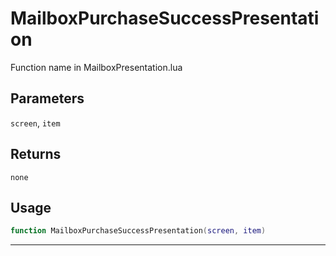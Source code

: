 # MailboxPurchaseSuccessPresentation
Function name in MailboxPresentation.lua
## Parameters
`screen`, `item`
## Returns
`none`
## Usage
```lua
function MailboxPurchaseSuccessPresentation(screen, item)
```
---
